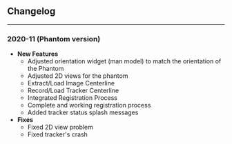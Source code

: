 ## Changelog
---

### 2020-11 (Phantom version)
- **New Features**
	- Adjusted orientation widget (man model) to match the orientation of the Phantom
	- Adjusted 2D views for the phantom
	- Extract/Load Image Centerline
	- Record/Load Tracker Centerline
	- Integrated Registration Process
	- Complete and working registration process
	- Added tracker status splash messages
- **Fixes**
	- Fixed 2D view problem
	- Fixed tracker's crash



